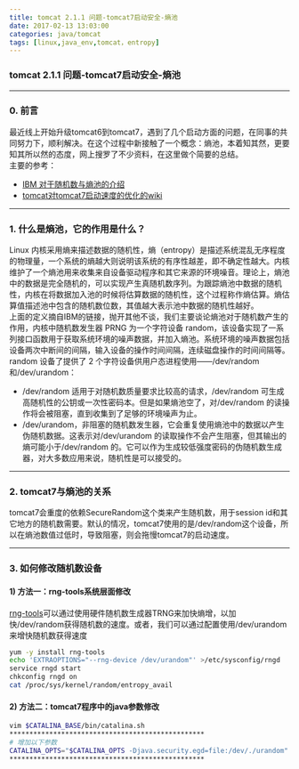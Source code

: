 ```yaml
---
title: tomcat 2.1.1 问题-tomcat7启动安全-熵池
date: 2017-02-13 13:03:00
categories: java/tomcat
tags: [linux,java_env,tomcat，entropy]
---
```

### tomcat 2.1.1 问题-tomcat7启动安全-熵池

---

### 0. 前言
最近线上开始升级tomcat6到tomcat7，遇到了几个启动方面的问题，在同事的共同努力下，顺利解决。在这个过程中新接触了一个概念：熵池，本着知其然，更要知其所以然的态度，网上搜罗了不少资料，在这里做个简要的总结。  
主要的参考：
- [IBM 对于随机数与熵池的介绍](https://www.ibm.com/developerworks/cn/linux/1404_caobb_kvmrandom/)
- [tomcat对tomcat7启动速度的优化的wiki](https://wiki.apache.org/tomcat/HowTo/FasterStartUp)

---

### 1. 什么是熵池，它的作用是什么？
Linux 内核采用熵来描述数据的随机性，熵（entropy）是描述系统混乱无序程度的物理量，一个系统的熵越大则说明该系统的有序性越差，即不确定性越大。内核维护了一个熵池用来收集来自设备驱动程序和其它来源的环境噪音。理论上，熵池中的数据是完全随机的，可以实现产生真随机数序列。为跟踪熵池中数据的随机性，内核在将数据加入池的时候将估算数据的随机性，这个过程称作熵估算。熵估算值描述池中包含的随机数位数，其值越大表示池中数据的随机性越好。  
上面的定义摘自IBM的链接，抛开其他不谈，我们主要谈论熵池对于随机数产生的作用，内核中随机数发生器 PRNG 为一个字符设备 random，该设备实现了一系列接口函数用于获取系统环境的噪声数据，并加入熵池。系统环境的噪声数据包括设备两次中断间的间隔，输入设备的操作时间间隔，连续磁盘操作的时间间隔等。  
random 设备了提供了 2 个字符设备供用户态进程使用——/dev/random 和/dev/urandom：
- /dev/random 适用于对随机数质量要求比较高的请求，/dev/random 可生成高随机性的公钥或一次性密码本。但是如果熵池空了，对/dev/random 的读操作将会被阻塞，直到收集到了足够的环境噪声为止。
- /dev/urandom，非阻塞的随机数发生器，它会重复使用熵池中的数据以产生伪随机数据。这表示对/dev/urandom 的读取操作不会产生阻塞，但其输出的熵可能小于/dev/random 的。它可以作为生成较低强度密码的伪随机数生成器，对大多数应用来说，随机性是可以接受的。

---

### 2. tomcat7与熵池的关系
tomcat7会重度的依赖SecureRandom这个类来产生随机数，用于session id和其它地方的随机数需要。默认的情况，tomcat7使用的是/dev/random这个设备，所以在熵池数值过低时，导致阻塞，则会拖慢tomcat7的启动速度。

---

### 3. 如何修改随机数设备
#### 1) 方法一：rng-tools系统层面修改
[rng-tools](https://wiki.archlinux.org/index.php/Rng-tools)可以通过使用硬件随机数生成器TRNG来加快熵增，以加快/dev/random获得随机数的速度。或者，我们可以通过配置使用/dev/urandom来增快随机数获得速度
``` bash
yum -y install rng-tools
echo 'EXTRAOPTIONS="--rng-device /dev/urandom"' >/etc/sysconfig/rngd
service rngd start
chkconfig rngd on
cat /proc/sys/kernel/random/entropy_avail
```
#### 2) 方法二：tomcat7程序中的java参数修改
``` bash
vim $CATALINA_BASE/bin/catalina.sh
*************************************************
# 增加以下参数
CATALINA_OPTS="$CATALINA_OPTS -Djava.security.egd=file:/dev/./urandom"
*************************************************
```
